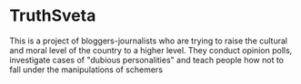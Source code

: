 # TruthSveta
This is a project of bloggers-journalists who are trying to raise the cultural and moral level of the country to a higher level. They conduct opinion polls, investigate cases of "dubious personalities" and teach people how not to fall under the manipulations of schemers
